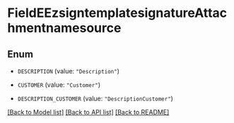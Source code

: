 # FieldEEzsigntemplatesignatureAttachmentnamesource

## Enum


* `DESCRIPTION` (value: `"Description"`)

* `CUSTOMER` (value: `"Customer"`)

* `DESCRIPTION_CUSTOMER` (value: `"DescriptionCustomer"`)


[[Back to Model list]](../README.md#documentation-for-models) [[Back to API list]](../README.md#documentation-for-api-endpoints) [[Back to README]](../README.md)


